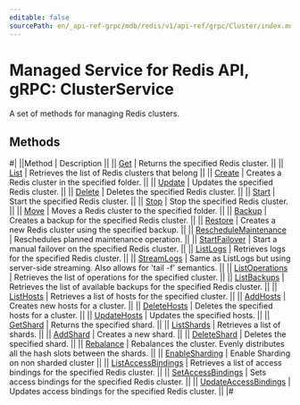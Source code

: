 ```yaml
---
editable: false
sourcePath: en/_api-ref-grpc/mdb/redis/v1/api-ref/grpc/Cluster/index.md
---
```


# Managed Service for Redis API, gRPC: ClusterService

A set of methods for managing Redis clusters.

## Methods

#|
||Method | Description ||
|| [Get](get.md) | Returns the specified Redis cluster. ||
|| [List](list.md) | Retrieves the list of Redis clusters that belong ||
|| [Create](create.md) | Creates a Redis cluster in the specified folder. ||
|| [Update](update.md) | Updates the specified Redis cluster. ||
|| [Delete](delete.md) | Deletes the specified Redis cluster. ||
|| [Start](start.md) | Start the specified Redis cluster. ||
|| [Stop](stop.md) | Stop the specified Redis cluster. ||
|| [Move](move.md) | Moves a Redis cluster to the specified folder. ||
|| [Backup](backup.md) | Creates a backup for the specified Redis cluster. ||
|| [Restore](restore.md) | Creates a new Redis cluster using the specified backup. ||
|| [RescheduleMaintenance](rescheduleMaintenance.md) | Reschedules planned maintenance operation. ||
|| [StartFailover](startFailover.md) | Start a manual failover on the specified Redis cluster. ||
|| [ListLogs](listLogs.md) | Retrieves logs for the specified Redis cluster. ||
|| [StreamLogs](streamLogs.md) | Same as ListLogs but using server-side streaming. Also allows for 'tail -f' semantics. ||
|| [ListOperations](listOperations.md) | Retrieves the list of operations for the specified cluster. ||
|| [ListBackups](listBackups.md) | Retrieves the list of available backups for the specified Redis cluster. ||
|| [ListHosts](listHosts.md) | Retrieves a list of hosts for the specified cluster. ||
|| [AddHosts](addHosts.md) | Creates new hosts for a cluster. ||
|| [DeleteHosts](deleteHosts.md) | Deletes the specified hosts for a cluster. ||
|| [UpdateHosts](updateHosts.md) | Updates the specified hosts. ||
|| [GetShard](getShard.md) | Returns the specified shard. ||
|| [ListShards](listShards.md) | Retrieves a list of shards. ||
|| [AddShard](addShard.md) | Creates a new shard. ||
|| [DeleteShard](deleteShard.md) | Deletes the specified shard. ||
|| [Rebalance](rebalance.md) | Rebalances the cluster. Evenly distributes all the hash slots between the shards. ||
|| [EnableSharding](enableSharding.md) | Enable Sharding on non sharded cluster ||
|| [ListAccessBindings](listAccessBindings.md) | Retrieves a list of access bindings for the specified Redis cluster. ||
|| [SetAccessBindings](setAccessBindings.md) | Sets access bindings for the specified Redis cluster. ||
|| [UpdateAccessBindings](updateAccessBindings.md) | Updates access bindings for the specified Redis cluster. ||
|#